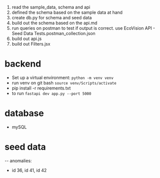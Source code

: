 1. read the sample_data, schema and api
2. defined the schema based on the sample data at hand
3. create db.py for schema and seed data
4. build out the schema based on the api.md
5. run queries on postman to test if output is correct. use EcoVision API - Seed Data Tests.postman_collection.json
6. build out api.js
7. build out Filters.jsx

# backend
- Set up a virtual environment: `python -m venv venv`
- run venv on git bash `source venv/Scripts/activate`
- pip install -r requirements.txt
- to run `fastapi dev app.py --port 5000`

# database
- mySQL

# seed data
-- anomalies:
- id 36, id 41, id 42